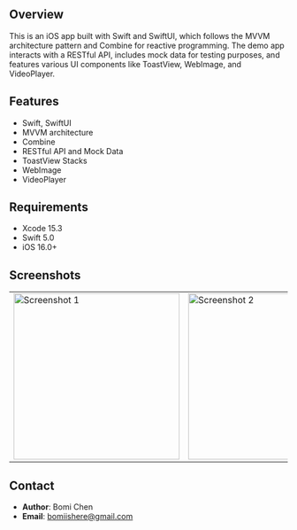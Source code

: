 ## Overview
This is an iOS app built with Swift and SwiftUI, which follows the MVVM architecture pattern and Combine for reactive programming. The demo app interacts with a RESTful API, includes mock data for testing purposes, and features various UI components like ToastView, WebImage, and VideoPlayer.

## Features
- Swift, SwiftUI
- MVVM architecture
- Combine
- RESTful API and Mock Data
- ToastView Stacks
- WebImage
- VideoPlayer

## Requirements
- Xcode 15.3
- Swift 5.0
- iOS 16.0+

## Screenshots
<table>
  <tr>
    <td><img src="https://i.imgur.com/InJ1K4F.png" alt="Screenshot 1" width="300"/></td>
    <td><img src="https://i.imgur.com/NjSMnDW.png" alt="Screenshot 2" width="300"/></td>
    <td><img src="https://i.imgur.com/N1nd5qI.png" alt="Screenshot 2" width="300"/></td>
    <td><img src="https://i.imgur.com/cHI4r2R.png" alt="Screenshot 2" width="300"/></td>
    <td><img src="https://i.imgur.com/3A6aclN.png" alt="Screenshot 2" width="300"/></td>
  </tr>
</table>

## Contact
- **Author**: Bomi Chen
- **Email**: bomiishere@gmail.com
